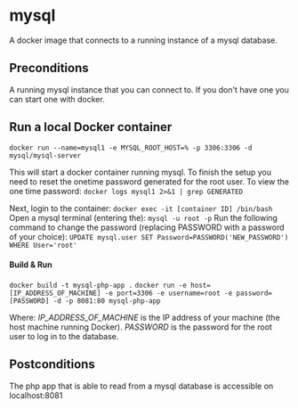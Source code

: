 
# mysql
A docker image that connects to a running instance of a mysql database.
## Preconditions
A running mysql instance that you can connect to. If you don't have one you can start one with docker.

## Run a local Docker container
```docker run --name=mysql1 -e MYSQL_ROOT_HOST=% -p 3306:3306 -d mysql/mysql-server```

This will start a docker container running mysql. To finish the setup you need to reset the onetime password generated for the root user. 
To view the one time password: 
```docker logs mysql1 2>&1 | grep GENERATED```

Next, login to the container:
```docker exec -it [container ID] /bin/bash```
Open a mysql terminal (entering the):
```mysql -u root -p```
Run the following command to change the password (replacing PASSWORD with a password of your choice):
```UPDATE mysql.user SET Password=PASSWORD('NEW_PASSWORD') WHERE User='root'```

#### Build & Run
```docker build -t mysql-php-app .```
```docker run -e host=[IP_ADDRESS_OF_MACHINE] -e port=3306 -e username=root -e password=[PASSWORD] -d -p 8081:80 mysql-php-app```

Where:
*IP_ADDRESS_OF_MACHINE* is the IP address of your machine (the host machine running Docker).
*PASSWORD* is the password for the root user to log in to the database.

## Postconditions
The php app that is able to read from a mysql database is accessible on localhost:8081